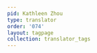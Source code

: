 ```yaml
---
pid: Kathleen Zhou
type: translator
order: '074'
layout: tagpage
collection: translator_tags
---
```

